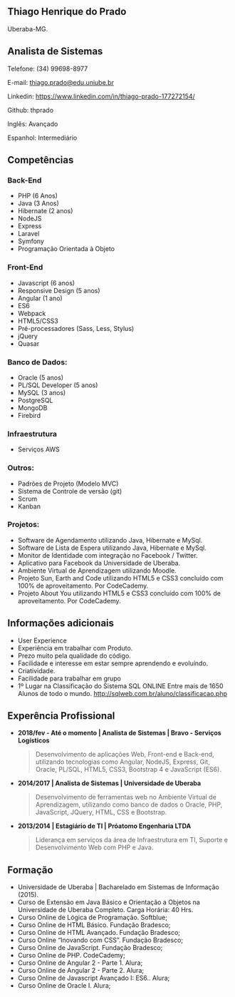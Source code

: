 ## Thiago Henrique do Prado

Uberaba-MG.

## Analista de Sistemas
Telefone: (34) 99698-8977

E-mail: thiago.prado@edu.uniube.br

Linkedin: https://www.linkedin.com/in/thiago-prado-177272154/

Github: thprado

Inglês: Avançado

Espanhol: Intermediário


## Competências
### Back-End

* PHP (6 Anos)
* Java (3 Anos)
* Hibernate (2 anos)
* NodeJS
* Express
* Laravel
* Symfony
* Programação Orientada à Objeto

### Front-End

* Javascript (6 anos)
* Responsive Design (5 anos)
* Angular (1 ano)
* ES6 
* Webpack
* HTML5/CSS3
* Pré-processadores (Sass, Less, Stylus)
* jQuery
* Quasar

### Banco de Dados:

* Oracle (5 anos)
* PL/SQL Developer (5 anos)
* MySQL (3 anos)
* PostgreSQL
* MongoDB
* Firebird

### Infraestrutura

* Serviços AWS

### Outros:

* Padrões de Projeto (Modelo MVC)
* Sistema de Controle de versão (git)
* Scrum
* Kanban

### Projetos:

* Software de Agendamento utilizando Java, Hibernate e MySql.
* Software de Lista de Espera utilizando Java, Hibernate e MySql.
* Monitor de Identidade com integração no Facebook / Twitter.
* Aplicativo para Facebook da Universidade de Uberaba.
* Ambiente Virtual de Aprendizagem utilizando Moodle.
* Projeto Sun, Earth and Code utilizando HTML5 e CSS3 concluído com 100% de aproveitamento. Por CodeCademy.
* Projeto About You utilizando HTML5 e CSS3 concluído com 100% de aproveitamento. Por CodeCademy.


## Informações adicionais

* User Experience 
* Experiência em trabalhar com Produto.
* Prezo muito pela qualidade do código.
* Facilidade e interesse em estar sempre aprendendo e evoluíndo.
* Criatividade.
* Facilidade para trabalhar em grupo
* 1º Lugar na Classificação do Sistema SQL ONLINE Entre mais de 1650 Alunos de todo o mundo. http://sqlweb.com.br/aluno/classificacao.php


## Experência Profissional


- **2018/fev - Até o momento | Analista de Sistemas | Bravo - Serviços Logísticos**
	> Desenvolvimento de aplicações Web, Front-end e Back-end, utilizando tecnologias como Angular, NodeJS, Express, Git, Oracle, PL/SQL, HTML5, CSS3, Bootstrap 4 e JavaScript (ES6).
  
  
- **2014/2017 | Analista de Sistemas | Universidade de Uberaba**
	> Desenvolvimento de ferramentas web no Ambiente Virtual de Aprendizagem, utilizando como banco de dados o Oracle, PHP, JavaScript, JQuery, HTML, CSS e Bootstrap.
  
  
- **2013/2014 | Estagiário de TI | Próatomo Engenharia LTDA**
	> Liderança em serviços da área de Infraestrutura em TI, Suporte e Desenvolvimento Web com PHP e Java.
  
## Formação 

* Universidade de Uberaba | Bacharelado em Sistemas de Informação (2015).
* Curso de Extensão em Java Básico e Orientação a Objetos na Universidade de Uberaba Completo. Carga Horária: 40 Hrs.
* Curso Online de Lógica de Programação. Softblue;
* Curso Online de HTML Básico. Fundação Bradesco;
* Curso Online de HTML Avançado. Fundação Bradesco;
* Curso Online “Inovando com CSS”. Fundação Bradesco;
* Curso Online de JavaScript. Fundação Bradesco;
* Curso Online de PHP. CodeCademy;
* Curso Online de Angular 2 - Parte 1. Alura;
* Curso Online de Angular 2 - Parte 2. Alura;
* Curso Online de Javascript Avançado I: ES6.. Alura;
* Curso Online de Oracle I. Alura;
